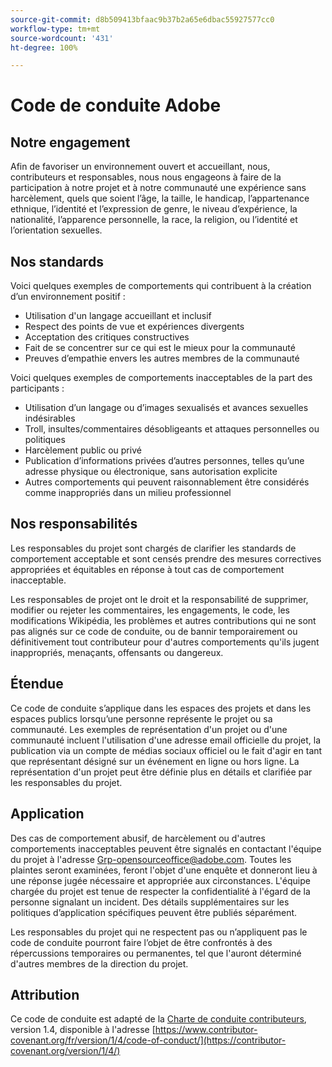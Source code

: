 ```yaml
---
source-git-commit: d8b509413bfaac9b37b2a65e6dbac55927577cc0
workflow-type: tm+mt
source-wordcount: '431'
ht-degree: 100%

---
```

# Code de conduite Adobe

## Notre engagement

Afin de favoriser un environnement ouvert et accueillant, nous,
contributeurs et responsables, nous nous engageons à faire de la participation à notre projet
et à notre communauté une expérience sans harcèlement, quels que soient l’âge, la taille, le handicap, l’appartenance ethnique, l’identité et l’expression de genre, le niveau d’expérience, la nationalité, l’apparence personnelle, la race, la religion, ou l’identité et l’orientation sexuelles.

## Nos standards

Voici quelques exemples de comportements qui contribuent à la création d’un environnement positif :

* Utilisation d&#39;un langage accueillant et inclusif
* Respect des points de vue et expériences divergents
* Acceptation des critiques constructives
* Fait de se concentrer sur ce qui est le mieux pour la communauté
* Preuves d’empathie envers les autres membres de la communauté

Voici quelques exemples de comportements inacceptables de la part des participants :

* Utilisation d’un langage ou d’images sexualisés et avances sexuelles indésirables
* Troll, insultes/commentaires désobligeants et attaques personnelles ou politiques
* Harcèlement public ou privé
* Publication d’informations privées d’autres personnes, telles qu’une adresse physique ou électronique, sans autorisation explicite
* Autres comportements qui peuvent raisonnablement être considérés comme inappropriés dans un milieu professionnel

## Nos responsabilités

Les responsables du projet sont chargés de clarifier les standards de comportement acceptable et sont censés prendre des mesures correctives appropriées et équitables en réponse à tout cas de comportement inacceptable.

Les responsables de projet ont le droit et la responsabilité de supprimer, modifier ou rejeter les commentaires, les engagements, le code, les modifications Wikipédia, les problèmes et autres contributions qui ne sont pas alignés sur ce code de conduite, ou de bannir temporairement ou définitivement tout contributeur pour d&#39;autres comportements qu&#39;ils jugent inappropriés, menaçants, offensants ou dangereux.

## Étendue

Ce code de conduite s’applique dans les espaces des projets et dans les espaces publics
lorsqu’une personne représente le projet ou sa communauté. Les exemples de représentation d&#39;un projet ou d&#39;une communauté incluent l&#39;utilisation d&#39;une adresse email officielle du projet, la publication via un compte de médias sociaux officiel ou le fait d&#39;agir en tant que représentant désigné sur un événement en ligne ou hors ligne. La représentation d&#39;un projet peut être définie plus en détails et clarifiée par les responsables du projet.

## Application

Des cas de comportement abusif, de harcèlement ou d&#39;autres comportements inacceptables peuvent être signalés en contactant l&#39;équipe du projet à l&#39;adresse Grp-opensourceoffice@adobe.com. Toutes les plaintes seront examinées, feront l&#39;objet d&#39;une enquête et donneront lieu à une réponse jugée nécessaire et appropriée aux circonstances. L&#39;équipe chargée du projet est tenue de respecter la confidentialité à l&#39;égard de la personne signalant un incident.
Des détails supplémentaires sur les politiques d’application spécifiques peuvent être publiés séparément.

Les responsables du projet qui ne respectent pas ou n’appliquent pas le code de conduite
pourront faire l’objet de être confrontés à des répercussions temporaires ou permanentes, tel que l&#39;auront déterminé d&#39;autres membres de la direction du projet.

## Attribution

Ce code de conduite est adapté de la [Charte de conduite contributeurs](https://contributor-covenant.org), version 1.4, disponible à l&#39;adresse [https://www.contributor-covenant.org/fr/version/1/4/code-of-conduct/](https://contributor-covenant.org/version/1/4/)
